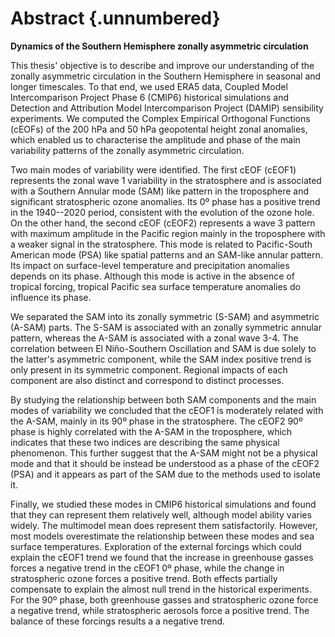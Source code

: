 # Abstract {.unnumbered}

**Dynamics of the Southern Hemisphere zonally asymmetric circulation**

This thesis' objective is to describe and improve our understanding of the zonally asymmetric circulation in the Southern Hemisphere in seasonal and longer timescales.
To that end, we used ERA5 data, Coupled Model Intercomparison Project Phase 6 (CMIP6) historical simulations and Detection and Attribution Model Intercomparison Project (DAMIP) sensibility experiments.
We computed the Complex Empirical Orthogonal Functions (cEOFs) of the 200 hPa and 50 hPa geopotental height zonal anomalies, which enabled us to characterise the amplitude and phase of the main variability patterns of the zonally asymmetric circulation.

Two main modes of variability were identified.
The first cEOF (cEOF1) represents the zonal wave 1 variability in the stratosphere and is associated with a Southern Annular mode (SAM) like pattern in the troposphere and significant stratospheric ozone anomalies.
Its 0º phase has a positive trend in the 1940--2020 period, consistent with the evolution of the ozone hole.
On the other hand, the second cEOF (cEOF2) represents a wave 3 pattern with maximum amplitude in the Pacific region mainly in the troposphere with a weaker signal in the stratosphere.
This mode is related to Pacific-South American mode (PSA) like spatial patterns and an SAM-like annular pattern.
Its impact on surface-level temperature and precipitation anomalies depends on its phase.
Although this mode is active in the absence of tropical forcing, tropical Pacific sea surface temperature anomalies do influence its phase.

We separated the SAM into its zonally symmetric (S-SAM) and asymmetric (A-SAM) parts.
The S-SAM is associated with an zonally symmetric annular pattern, whereas the A-SAM is associated with a zonal wave 3-4.
The correlation between El Niño-Southern Oscillation and SAM is due solely to the latter's asymmetric component, while the SAM index positive trend is only present in its symmetric component.
Regional impacts of each component are also distinct and correspond to distinct processes.

By studying the relationship between both SAM components and the main modes of variability we concluded that the cEOF1 is moderately related with the A-SAM, mainly in its 90º phase in the stratosphere.
The cEOF2 90º phase is highly correlated with the A-SAM in the troposphere, which indicates that these two indices are describing the same physical phenomenon.
This further suggest that the A-SAM might not be a physical mode and that it should be instead be understood as a phase of the cEOF2 (PSA) and it appears as part of the SAM due to the methods used to isolate it.

Finally, we studied these modes in CMIP6 historical simulations and found that they can represent them relatively well, although model ability varies widely.
The multimodel mean does represent them satisfactorily.
However, most models overestimate the relationship between these modes and sea surface temperatures.
Exploration of the external forcings which could explain the cEOF1 trend we found that the increase in greenhouse gasses forces a negative trend in the cEOF1 0º phase, while the change in stratospheric ozone forces a positive trend.
Both effects partially compensate to explain the almost null trend in the historical experiments.
For the 90º phase, both greenhouse gasses and stratospheric ozone force a negative trend, while stratospheric aerosols force a positive trend.
The balance of these forcings results a a negative trend.

